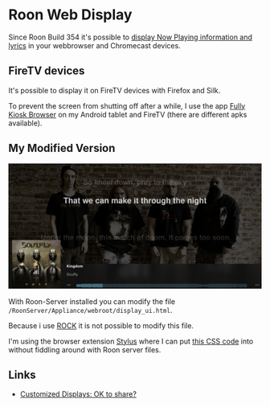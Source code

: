 # Roon Web Display

Since Roon Build 354 it's possible to [display Now Playing information and lyrics](https://help.roonlabs.com/portal/en/kb/articles/displays) in your webbrowser and Chromecast devices.

## FireTV devices

It's possible to display it on FireTV devices with Firefox and Silk.

To prevent the screen from shutting off after a while, I use the app [Fully Kiosk Browser](https://www.fully-kiosk.com/) on my Android tablet and FireTV (there are different apks available).

## My Modified Version

![Modified Roon Web Display](../images/modified_roon_web_display.png)

With Roon-Server installed you can modify the file `/RoonServer/Appliance/webroot/display_ui.html`.

Because i use [ROCK](https://help.roonlabs.com/portal/en/kb/articles/roon-optimized-core-kit) it is not possible to modify this file.

I'm using the browser extension [Stylus](https://github.com/openstyles/stylus/) where I can put [this CSS code](https://github.com/florib779/Modified-Roon-Web-Display/blob/main/Stylus.css) into without fiddling around with Roon server files.

## Links

* [Customized Displays: OK to share?](https://community.roonlabs.com/t/customized-displays-ok-to-share/70903)
